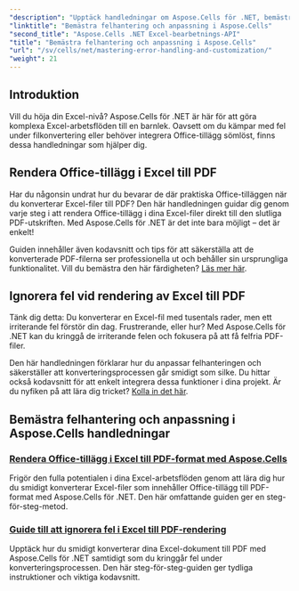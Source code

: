 ```yaml
---
"description": "Upptäck handledningar om Aspose.Cells för .NET, bemästra felhantering, anpassa Excel-arbetsflöden och konvertera Office-tillägg till PDF med smidiga guider."
"linktitle": "Bemästra felhantering och anpassning i Aspose.Cells"
"second_title": "Aspose.Cells .NET Excel-bearbetnings-API"
"title": "Bemästra felhantering och anpassning i Aspose.Cells"
"url": "/sv/cells/net/mastering-error-handling-and-customization/"
"weight": 21
---
```


## Introduktion

Vill du höja din Excel-nivå? Aspose.Cells för .NET är här för att göra komplexa Excel-arbetsflöden till en barnlek. Oavsett om du kämpar med fel under filkonvertering eller behöver integrera Office-tillägg sömlöst, finns dessa handledningar som hjälper dig.  

## Rendera Office-tillägg i Excel till PDF  

Har du någonsin undrat hur du bevarar de där praktiska Office-tilläggen när du konverterar Excel-filer till PDF? Den här handledningen guidar dig genom varje steg i att rendera Office-tillägg i dina Excel-filer direkt till den slutliga PDF-utskriften. Med Aspose.Cells för .NET är det inte bara möjligt – det är enkelt!  

Guiden innehåller även kodavsnitt och tips för att säkerställa att de konverterade PDF-filerna ser professionella ut och behåller sin ursprungliga funktionalitet. Vill du bemästra den här färdigheten? [Läs mer här](./render-office-add-ins-in-excel-to-pdf-format/).  

## Ignorera fel vid rendering av Excel till PDF  

Tänk dig detta: Du konverterar en Excel-fil med tusentals rader, men ett irriterande fel förstör din dag. Frustrerande, eller hur? Med Aspose.Cells för .NET kan du kringgå de irriterande felen och fokusera på att få felfria PDF-filer.  

Den här handledningen förklarar hur du anpassar felhanteringen och säkerställer att konverteringsprocessen går smidigt som silke. Du hittar också kodavsnitt för att enkelt integrera dessa funktioner i dina projekt. Är du nyfiken på att lära dig tricket? [Kolla in det här](./guide-ignore-errors-in-excel/).  

## Bemästra felhantering och anpassning i Aspose.Cells handledningar
### [Rendera Office-tillägg i Excel till PDF-format med Aspose.Cells](./render-office-add-ins-in-excel-to-pdf-format/)
Frigör den fulla potentialen i dina Excel-arbetsflöden genom att lära dig hur du smidigt konverterar Excel-filer som innehåller Office-tillägg till PDF-format med Aspose.Cells för .NET. Den här omfattande guiden ger en steg-för-steg-metod.
### [Guide till att ignorera fel i Excel till PDF-rendering](./guide-ignore-errors-in-excel/)
Upptäck hur du smidigt konverterar dina Excel-dokument till PDF med Aspose.Cells för .NET samtidigt som du kringgår fel under konverteringsprocessen. Den här steg-för-steg-guiden ger tydliga instruktioner och viktiga kodavsnitt.